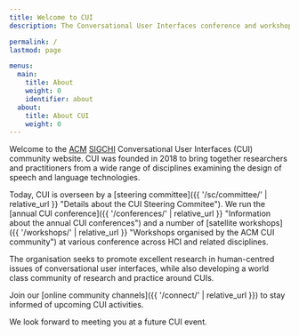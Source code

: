 ```yaml
---
title: Welcome to CUI
description: The Conversational User Interfaces conference and workshop series.

permalink: /
lastmod: page

menus:
  main:
    title: About
    weight: 0
    identifier: about
  about:
    title: About CUI
    weight: 0
---
```


Welcome to the [ACM](https://www.acm.org/ "Association for Computing Machinery") [SIGCHI](https://sigchi.org "ACM Special Interest Group on Computer-Human Interaction") Conversational User Interfaces (CUI) community website. CUI was founded in 2018 to bring together researchers and practitioners from a wide range of disciplines examining the design of speech and language technologies. 

Today, CUI is overseen by a [steering committee]({{ '/sc/committee/' | relative_url }} "Details about the CUI Steering Commitee"). We run the [annual CUI conference]({{ '/conferences/' | relative_url }} "Information about the annual CUI conferences") and a number of [satellite workshops]({{ '/workshops/' | relative_url }} "Workshops organised by the ACM CUI community") at various conference across HCI and related disciplines. 

The organisation seeks to promote excellent research in human-centred issues of conversational user interfaces, while also developing a world class community of research and practice around CUIs.

Join our [online community channels]({{ '/connect/' | relative_url }}) to stay informed of upcoming CUI activities.

We look forward to meeting you at a future CUI event.
